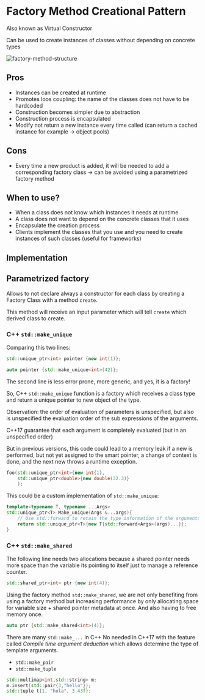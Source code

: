 # Factory Method Creational Pattern

Also known as Virtual Constructor

Can be used to create instances of classes without depending on concrete types

![factory-method-structure](https://user-images.githubusercontent.com/26503843/203759340-b80a384f-941b-4b07-b0ac-3802a33c8609.png)


## Pros

- Instances can be created at runtime
- Promotes loos coupling: the name of the classes does not have to be hardcoded
- Construction becomes simpler due to abstraction
- Construction process is encapsulated
- Modify not return a new instance every time called (can return a cached instance for example -> object pools)

## Cons

- Every time a new product is added, it will be needed to add a corresponding
  factory class -> can be avoided using a parametrized factory method

## When to use?

- When a class does not know which instances it needs at runtime
- A class does not want to depend on the concrete classes that it uses
- Encapsulate the creation process
- Clients implement the classes that you use and you need to create  instances of such classes (useful for frameworks)

## Implementation

## Parametrized factory

Allows to not declare always a constructor for each class by creating a Factory Class with a method `create`.

This method will receive an input parameter which will tell `create` which derived class to create.


### C++ `std::make_unique`

Comparing this two lines:

```cpp
std::unique_ptr<int> pointer {new int(1)};

auto pointer {std::make_unique<int>(42)};
```

The second line is less error prone, more generic, and yes, it is a factory!

So, C++ `std::make_unique` function is a factory which receives a class type
and return a unique pointer to new object of the type.

Observation: the order of evaluation of parameters is unspecified, but also is
unspecified the evaluation order of the sub expressions of the arguments.

C++17 guarantee that each argument is completely evaluated (but in an unspecified order)

But in previous versions, this code could lead to a memory leak if a new is
performed, but not yet assigned to the smart pointer, a change of context is
done, and the next new throws a runtime exception.

```cpp
foo(std::unique_ptr<int>{new int{1}, 
    std::unique_ptr<double>{new double(32.3)}
    );
```

This could be a custom implementation of `std::make_unique`:

```cpp
template<typename T, typename ...Args>
std::unique_ptr<T> Make_unique(Args &...args){
    // Use std::forward to retain the type information of the arguments
    return std::unique_ptr<T>{new T{std::forward<Args>(args)...}};
}
```

### C++ `std::make_shared`

The following line needs two allocations because a shared pointer needs more space than the variable its pointing to itself 
just to manage a reference counter.

```cpp
std::shared_ptr<int> ptr {new int(4)};
```

Using the factory method `std::make_shared`, we are not only benefiting from
using a factory method but increasing performance by only allocating space for
variable size + shared pointer metadata at once. And also having to free memory
once.

```cpp
auto ptr {std::make_shared<int>(4)};
```

There are many `std::make_...` in C++ 
No needed in C++17 with the feature called _Compile time argument deduction_
which allows determine the type of template arguments.
- `std::make_pair` 
- `std::make_tuple` 

```cpp
std::multimap<int,std::string> m;
m.insert(std::pair{3,"hello"});
std::tuple t{1, "hola", 3.43f};
```

